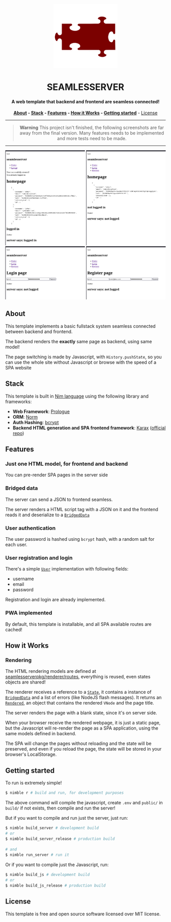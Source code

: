 <div align=center>
<img alt="Seamlesserver Logo" src="images/logo.png" width="200">

# **SEAMLESSERVER**

#### A web template that backend and frontend are seamless connected!

**[About](#about) - [Stack](#stack) - [Features](#features) - [How it Works](#how-it-works) - [Getting started](#getting-started)** - [License](#license)

---

> **Warning**
> This project isn't finished, the following screenshots are far away from the final version. Many features needs to be implemented and more tests need to be made.

---

<img width=250 title="Home - Logged in" src="screenshots/homeLoggedIn.png" />
<img width=250 title="Home - Logged out" src="screenshots/homeLoggedOut.png" />
<img width=250 title="Login" src="screenshots/login.png" />
<img width=250 title="Register" src="screenshots/register.png" />
</div>

## About

This template implements a basic fullstack system seamless connected between backend and frontend.

The backend renders the **exactly** same page as backend, using same model!

The page switching is made by Javascript, with `History.pushState`, so you can use the whole site without Javascript or browse with the speed of a SPA website

## Stack

This template is built in [Nim language][nimlang] using the following library and frameworks:

- **Web Framework**: [Prologue][prologue]
- **ORM**: [Norm][norm]
- **Auth Hashing**: [bcrypt][bcrypt]
- **Backend HTML generation and SPA frontend framework**: [Karax][karaxFork] ([official repo][karax])

## Features

### Just one HTML model, for frontend and backend

You can pre-render SPA pages in the server side

### Bridged data

The server can send a JSON to frontend seamless.

The server renders a HTML script tag with a JSON on it and the
frontend reads it and deserialize to a [`BridgedData`][bridgedDataDef]

### User authentication

The user password is hashed using `bcrypt` hash, with a random salt for each user.

### User registration and login

There's a simple [`User`][userDef] implementation with following fields:
- username
- email
- password

Registration and login are already implemented.

### PWA implemented

By default, this template is installable, and all SPA available routes are cached!

## How it Works

### Rendering

The HTML rendering models are defined at [seamlesserverpkg/renderer/routes](src/seamlesserverpkg/renderer/routes), everything is reused, even states objects are shared!

The renderer receives a reference to a [`State`][stateDef], it contains a instance of [`BridgedData`][bridgedDataDef] and a list of errors (like NodeJS flash messages). It returns an [`Rendered`][renderedDef], an object that contains the rendered `VNode` and the page title.

The server renders the page with a blank state, since it's on server side.

When your browser receive the rendered webpage, it is just a static page, but the Javascript will re-render the page as a SPA application, using the same models defined in backend.

The SPA will change the pages without reloading and the state will be preserved, and even if you reload the page, the state will be stored in your browser's LocalStorage.

## Getting started

To run is extremely simple!

```bash
$ nimble r # build and run, for development purposes
```

The above command will compile the javascript, create `.env` and `public/` in
`build/` if not exists, then compile and run the server!

But if you want to compile and run just the server, just run:

```bash
$ nimble build_server # development build
# or
$ nimble build_server_release # production build

# and
$ nimble run_server # run it
```

Or if you want to compile just the Javascript, run:

```bash
$ nimble build_js # development build
# or
$ nimble build_js_release # production build
```

## License

This template is free and open source software licensed over MIT license.

<!-- Refs -->

[nimlang]: https://nim-lang.org "Nim Language official website"
[karax]: https://github.com/karaxnim/karax
[karaxFork]: https://github.com/thisago/karax
[bridgedDataDef]: ./src/seamlesserverpkg/renderer/base/bridgedData.nim#L7
[stateDef]: ./src/seamlesserverpkg/renderer/base/state.nim#L4
[renderedDef]: ./src/seamlesserverpkg/renderer/base/rendered.nim#L6
[bcrypt]: https://github.com/nim-lang/checksums/blob/master/src/checksums/bcrypt.nim
[prologue]: https://github.com/planety/prologue
[norm]: https://github.com/moigagoo/norm
[userDef]: ./src/seamlesserverpkg/db/models/user.nim#L10
